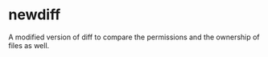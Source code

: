 # newdiff
A modified version of diff to compare the permissions and the ownership of files as well.
